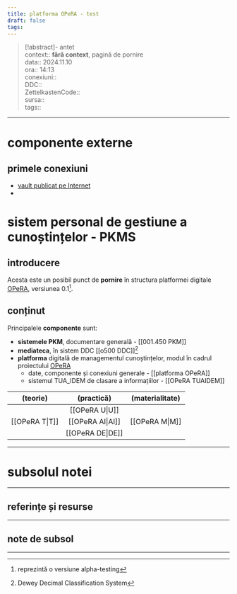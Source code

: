 ```yaml
---
title: platforma OPeRA - test
draft: false
tags:
---
```

> [!abstract]- antet  
> context:: __fără context__, pagină de pornire   
> data:: 2024.11.10  
> ora:: 14:13  
> conexiuni::  
> DDC::  
> ZettelkastenCode::  
> sursa::  
> tags::  


---

# componente externe
## primele conexiuni
- [vault publicat pe Internet](https://arhadrian.github.io/work/)
- 
# sistem personal de gestiune a cunoștințelor - PKMS
## introducere
Acesta este un posibil punct de **pornire** în structura platformei digitale [OPeRA](https://opera-phd.org/), versiunea 0.1[^1].
## conținut
Principalele **componente** sunt:
- **sistemele PKM**, documentare generală - [[001.450 PKM]]
- **mediateca**, în sistem DDC [[o500 DDC]][^2]
- **platforma** digitală de managementul cunoștințelor, modul în cadrul proiectului [OPeRA](https://opera-phd.org/)
	- date, componente și conexiuni generale - [[platforma OPeRA]]
	- sistemul TUA_IDEM de clasare a informațiilor - [[OPeRA TUAIDEM]]

|    (teorie)    |    (practică)    | (materialitate) |
|:--------------:|:----------------:|:---------------:|
|                |  [[OPeRA U\|U]]  |                 |
| [[OPeRA T\|T]] | [[OPeRA AI\|AI]] | [[OPeRA M\|M]]  |
|                | [[OPeRA DE\|DE]] |                 |


---
# subsolul notei
---
## referințe și resurse


---
## note de subsol
---
[^1]: reprezintă o versiune alpha-testing
[^2]: Dewey Decimal Classification System